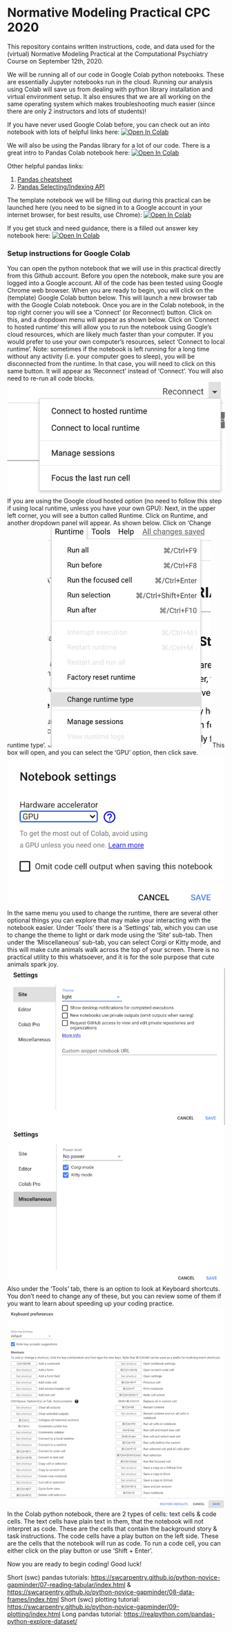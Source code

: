 # Normative Modeling Practical CPC 2020
This repository contains written instructions, code, and data used for the (virtual) Normative Modeling Practical at the Computational Psychiatry Course on September 12th, 2020.

We will be running all of our code in Google Colab python notebooks. 
These are essentially Jupyter notebooks run in the cloud. 
Running our analysis using Colab will save us from dealing with python library installation and virtual environment setup. 
It also ensures that we are all working on the same operating system which makes troubleshooting much easier (since there are only 2 instructors and lots of students)! 

If you have never used Google Colab before, you can check out an into notebook with lots of helpful links here: [![Open In Colab](https://colab.research.google.com/assets/colab-badge.svg)](https://colab.research.google.com/notebooks/intro.ipynb)


We will also be using the Pandas library for a lot of our code. There is a great intro to Pandas Colab notebook here: [![Open In Colab](https://colab.research.google.com/assets/colab-badge.svg)](https://colab.research.google.com/notebooks/mlcc/intro_to_pandas.ipynb)

Other helpful pandas links:
1. [Pandas cheatsheet](https://pandas.pydata.org/Pandas_Cheat_Sheet.pdf)
2. [Pandas Selecting/Indexing API](https://pandas.pydata.org/pandas-docs/stable/user_guide/indexing.html)

The template notebook we will be filling out during this practical can be launched here (you need to be signed in to a Google account in your internet browser, for best results, use Chrome): [![Open In Colab](https://colab.research.google.com/assets/colab-badge.svg)](https://colab.research.google.com/github/saigerutherford/CPC_2020/blob/master/tasks/instructions_cpc_machinelearning.ipynb)

If you get stuck and need guidance, there is a filled out answer key notebook here: [![Open In Colab](https://colab.research.google.com/assets/colab-badge.svg)](https://colab.research.google.com/github/saigerutherford/CPC_2020/blob/master/tasks_key/cpc_normative_modeling_key.ipynb)

### Setup instructions for Google Colab
You can open the python notebook that we will use in this practical directly from this Github account. Before you open the notebook, make sure you are logged into a Google account. All of the code has been tested using Google Chrome web browser. When you are ready to begin, you will click on the (template) Google Colab button below. This will launch a new browser tab with the Google Colab notebook. 
Once you are in the Colab notebook, in the top right corner you will see a ‘Connect’ (or Reconnect) button. Click on this, and a dropdown menu will appear as shown below. Click on ‘Connect to hosted runtime’ this will allow you to run the notebook using Google’s cloud resources, which are likely much faster than your computer. If you would prefer to use your own computer’s resources, select ‘Connect to local runtime’. 
Note: sometimes if the notebook is left running for a long time without any activity (i.e. your computer goes to sleep), you will be disconnected from the runtime. In that case, you will need to click on this same button. It will appear as ‘Reconnect’ instead of ‘Connect’. You will also need to  re-run all code blocks. 
![](presentation/Runtime1.png)
If you are using the Google cloud hosted option (no need to follow this step if using local runtime, unless you have your own GPU): 
Next, in the upper left corner, you will see a button called Runtime. Click on Runtime, and another dropdown panel will appear. As shown below. Click on ‘Change runtime type’.
![](presentation/Runtime2.png)
This box will open, and you can select the ‘GPU’ option, then click save. 
![](presentation/GPU.png)
In the same menu you used to change the runtime, there are several other optional things you can explore that may make your interacting with the notebook easier. Under ‘Tools’ there is a ‘Settings’ tab, which you can use to change the theme to light or dark mode using the ‘Site’ sub-tab. Then under the ‘Miscellaneous’ sub-tab, you can select Corgi or Kitty mode, and this will make cute animals walk across the top of your screen. There is no practical utility to this whatsoever, and it is for the sole purpose that cute animals spark joy. 
![](presentation/settings1.png)
![](presentation/settings2.png)
Also under the ‘Tools’ tab, there is an option to look at Keyboard shortcuts. You don’t need to change any of these, but you can review some of them if you want to learn about speeding up your coding practice. 
![](presentation/keyboard_pref.png)
In the Colab python notebook, there are 2 types of cells: text cells & code cells. The text cells have plain text in them, that the notebook will not interpret as code. These are the cells that contain the background story & task instructions. The code cells have a play button on the left side. These are the cells that the notebook will run as code. To run a code cell, you can either click on the play button or use ‘Shift + Enter’. 
 
Now you are ready to begin coding! Good luck! 

Short (swc) pandas tutorials: https://swcarpentry.github.io/python-novice-gapminder/07-reading-tabular/index.html & https://swcarpentry.github.io/python-novice-gapminder/08-data-frames/index.html
Short (swc) plotting tutorial: https://swcarpentry.github.io/python-novice-gapminder/09-plotting/index.html
Long pandas tutorial: https://realpython.com/pandas-python-explore-dataset/

